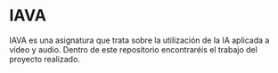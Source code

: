 # IAVA
IAVA es una asignatura que trata sobre la utilización de la IA aplicada a vídeo y audio. Dentro de este repositorio encontraréis el trabajo del proyecto realizado.
